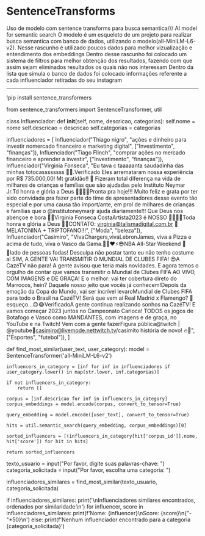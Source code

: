 # SentenceTransforms
Uso de modelo com sentence transforms para busca semantica/// AI model for semantic search
O modelo é um esqueleto de um projeto para realizar busca semantica com banco de dados, utilizando o modelo(all-MiniLM-L6-v2).
 Nesse rascunho é utilizado poucos dados para melhor vizualização e entendimento dos embeddings 
 Dentro desse rascunho foi colocado um sistema de filtros para melhor obtenção dos resultados, fazendo com que assim sejam eliminados resultados os quais não nos interessam
Dentro da lista que simula o banco de dados foi colocado informações referente a cada influenciador retiradas do seu instagram 

________________________________________________________________________________________

 !pip install sentence_transformers

from sentence_transformers import SentenceTransformer, util


class Influenciador:
    def __init__(self, nome, descricao, categorias):
        self.nome = nome
        self.descricao = descricao
        self.categorias = categorias


influenciadores = [
    Influenciador("Thiago nigro", "ações e dinheiro para investir nomercado financeiro e marketing digital", ["Investimento", "finanças"]),
    Influenciador("Tiago Flinch", "comprar ações no mercado financeiro e aprender a investir", ["Investimento", "finanças"]),
    Influenciador("Virginia Fonseca", "Eu tava c taaaaanta saudadinha das minhas totocassssssss 💖💜.Verificado Eles arremataram nossa experiência por R$ 735.000,00! Mt gratidão!! 🥰 Fizeram total diferença na vida de milhares de crianças e famílias que são ajudadas pelo Instituto Neymar Jr.Td honra e glória a Deus 🙌🏻💜💖Pronta pra hoje!!! Muito feliz e grata por ter sido convidada pra fazer parte do time de apresentadores desse evento tão especial e por uma causa tão import/ante, em prol de milhares de crianças e famílias que o @institutoneymarjr ajuda diariamente!!! Que Deus nos abençoe e bora 💖💜Virginia Fonseca CostaArtista2023 é NOSSO 💖💖💜💜Toda honra e glória a Deus 🙌🏻CONTATO: virginia@talismadigital.com.br 📩MELATONINA + TRIPTOFANO!!!", ["Moda", "beleza"]),
    Influenciador("Casimiro", "VivaChargers,vivaLebronJames, viva a Pizza e acima de tudo, viva o Vasco da Gama.🏀🏈❤️⚡️😎NBA All-Star Weekend 🏀✅lado de pessoas fodas! Desculpa não postar tanto eu não tenho costume ai SIM, A GENTE VAI TRANSMITIR O MUNDIAL DE CLUBES FIFA! 😍A CazéTV não para! A gente avisou que teria mais novidades. E agora temos o orgulho de contar que vamos transmitir o Mundial de Clubes FIFA AO VIVO, COM IMAGENS e DE GRAÇA! E o melhor: vai ter cobertura direto do Marrocos, hein? Daquele nosso jeito que vocês já conhecem!Depois da emoção da Copa do Mundo, vai ser incrível levaroMundial de Clubes FIFA para todo o Brasil na CazéTV! Será que vem aí Real Madrid x Flamengo? 👀esqueço…☹️😂VerificadoA gente continua realizando sonhos na CazéTV! E vamos começar 2023 juntos no Campeonato Carioca! TODOS os jogos de Botafogo e Vasco como MANDANTES, com imagens e de graça, no YouTube e na Twitch! Vem com a gente fazerFigura pública@twitch | @youtube📧casimiro@livemode.nettwitch.tv/casimito história de novo! 🔥💢", ["Esportes", "futebol"]),
]


def find_most_similar(user_text, user_category):
    model = SentenceTransformer('all-MiniLM-L6-v2')

    influencers_in_category = [inf for inf in influenciadores if user_category.lower() in map(str.lower, inf.categorias)]

    if not influencers_in_category:
        return []

    corpus = [inf.descricao for inf in influencers_in_category]
    corpus_embeddings = model.encode(corpus, convert_to_tensor=True)

    query_embedding = model.encode([user_text], convert_to_tensor=True)

    hits = util.semantic_search(query_embedding, corpus_embeddings)[0]

    sorted_influencers = [(influencers_in_category[hit['corpus_id']].nome, hit['score']) for hit in hits]

    return sorted_influencers


texto_usuario = input("Por favor, digite suas palavras-chave: ")
categoria_solicitada = input("Por favor, escolha uma categoria: ")

influenciadores_similares = find_most_similar(texto_usuario, categoria_solicitada)

if influenciadores_similares:
    print('\nInfluenciadores similares encontrados, ordenados por similaridade:\n')
    for influencer, score in influenciadores_similares:
        print(f'Nome: {influencer}\nScore: {score}\n{"-"*50}\n')
else:
    print(f'Nenhum influenciador encontrado para a categoria {categoria_solicitada}')
